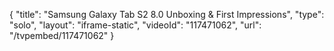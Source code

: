 {
    "title": "Samsung Galaxy Tab S2 8.0 Unboxing & First Impressions",
    "type": "solo",
    "layout": "iframe-static",
    "videoId": "117471062",
    "url": "\/tvpembed\/117471062"
}